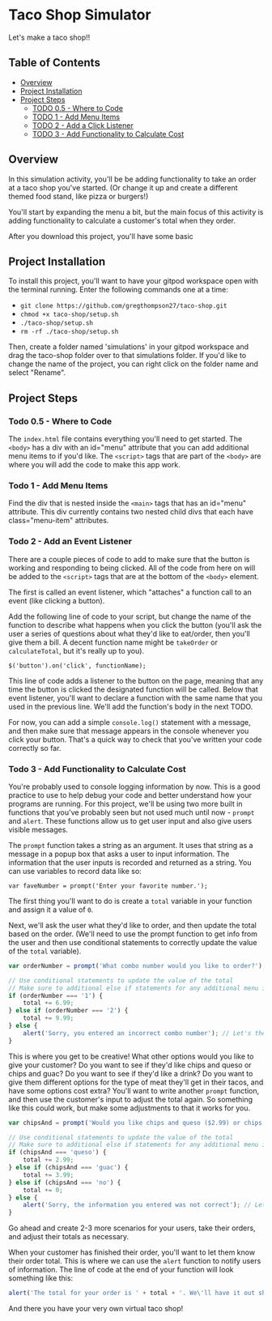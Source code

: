 Taco Shop Simulator
===

Let's make a taco shop!!

## Table of Contents
- [Overview](#overview)
- [Project Installation](#project-installation)
- [Project Steps](#project-steps)
    - [TODO 0.5 - Where to Code](#todo-0.5-where-to-code)
    - [TODO 1 - Add Menu Items](#todo-1-add-menu-items)
    - [TODO 2 - Add a Click Listener](#todo-2-add-a-click-listener)
    - [TODO 3 - Add Functionality to Calculate Cost](#todo-3-add-functionality-to-calculate-cost)

## Overview

In this simulation activity, you'll be be adding functionality to take an order at a taco shop you've started. (Or change it up and create a different themed food stand, like pizza or burgers!)

You'll start by expanding the menu a bit, but the main focus of this activity is adding functionality to calculate a customer's total when they order.

After you download this project, you'll have some basic 

## Project Installation

To install this project, you'll want to have your gitpod workspace open with the terminal running. Enter the following commands one at a time:

* `git clone https://github.com/gregthompson27/taco-shop.git`
* `chmod +x taco-shop/setup.sh`
* `./taco-shop/setup.sh`
* `rm -rf ./taco-shop/setup.sh`

Then, create a folder named 'simulations' in your gitpod workspace and drag the taco-shop folder over to that simulations folder. If you'd like to change the name of the project, you can right click on the folder name and select "Rename".

## Project Steps

### Todo 0.5 - Where to Code

The `index.html` file contains everything you'll need to get started. The `<body>` has a div with an id="menu" attribute that you can add additional menu items to if you'd like. The `<script>` tags that are part of the `<body>` are where you will add the code to make this app work.

### Todo 1 - Add Menu Items

Find the div that is nested inside the `<main>` tags that has an id="menu" attribute. This div currently contains two nested child divs that each have class="menu-item" attributes.

### Todo 2 - Add an Event Listener

There are a couple pieces of code to add to make sure that the button is working and responding to being clicked. All of the code from here on will be added to the `<script>` tags that are at the bottom of the `<body>` element.

The first is called an event listener, which "attaches" a function call to an event (like clicking a button).

Add the following line of code to your script, but change the name of the function to describe what happens when you click the button (you'll ask the user a series of questions about what they'd like to eat/order, then you'll give them a bill. A decent function name might be `takeOrder` or `calculateTotal`, but it's really up to you).

`$('button').on('click', functionName);`

This line of code adds a listener to the button on the page, meaning that any time the button is clicked the designated function will be called. Below that event listener, you'll want to declare a function with the same name that you used in the previous line. We'll add the function's body in the next TODO.

For now, you can add a simple `console.log()` statement with a message, and then make sure that message appears in the console whenever you click your button. That's a quick way to check that you've written your code correctly so far. 

### Todo 3 - Add Functionality to Calculate Cost

You're probably used to console logging information by now. This is a good practice to use to help debug your code and better understand how your programs are running. For this project, we'll be using two more built in functions that you've probably seen but not used much until now - `prompt` and `alert`. These functions allow us to get user input and also give users visible messages. 

The `prompt` function takes a string as an argument. It uses that string as a message in a popup box that asks a user to input information. The information that the user inputs is recorded and returned as a string. You can use variables to record data like so:

`var faveNumber = prompt('Enter your favorite number.');`

The first thing you'll want to do is create a `total` variable in your function and assign it a value of `0`.

Next, we'll ask the user what they'd like to order, and then update the total based on the order. (We'll need to use the prompt function to get info from the user and then use conditional statements to correctly update the value of the `total` variable).

```js
var orderNumber = prompt('What combo number would you like to order?'); // NOTE: the value will be stored as a string

// Use conditional statements to update the value of the total
// Make sure to additional else if statements for any additional menu items you added in TODO 1
if (orderNumber === '1') {
    total += 6.99;
} else if (orderNumber === '2') {
    total += 9.99;
} else {
    alert('Sorry, you entered an incorrect combo number'); // Let's the user know that they incorrectly entered information
}
```

This is where you get to be creative! What other options would you like to give your customer? Do you want to see if they'd like chips and queso or chips and guac? Do you want to see if they'd like a drink? Do you want to give them different options for the type of meat they'll get in their tacos, and have some options cost extra? You'll want to write another `prompt` function, and then use the customer's input to adjust the total again. So something like this could work, but make some adjustments to that it works for you.

```js
var chipsAnd = prompt('Would you like chips and queso ($2.99) or chips and guac($3.99)? Type in "queso" for chips and queso, "guac" for chips and quac, or "no" if you want to limit your happiness and not get chips.'); // NOTE: the value will be stored as a string

// Use conditional statements to update the value of the total
// Make sure to additional else if statements for any additional menu items you added in TODO 1
if (chipsAnd === 'queso') {
    total += 2.99;
} else if (chipsAnd === 'guac') {
    total += 3.99;
} else if (chipsAnd === 'no') {
    total += 0;
} else {
    alert('Sorry, the information you entered was not correct'); // Let's the user know that they incorrectly entered information
}
```

Go ahead and create 2-3 more scenarios for your users, take their orders, and adjust their totals as necessary.

When your customer has finished their order, you'll want to let them know their order total. This is where we can use the `alert` function to notify users of information. The line of code at the end of your function will look something like this:

```js
alert('The total for your order is ' + total + '. We\'ll have it out shortly. Thanks for visiting the taco shop, and have a nice day!');
```

And there you have your very own virtual taco shop!